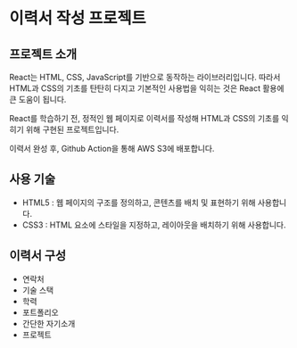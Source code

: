 # 이력서 작성 프로젝트


## 프로젝트 소개
React는 HTML, CSS, JavaScript를 기반으로 동작하는 라이브러리입니다.
따라서 HTML과 CSS의 기초를 탄탄히 다지고 기본적인 사용법을 익히는 것은 React 활용에 큰 도움이 됩니다.

React를 학습하기 전, 정적인 웹 페이지로 이력서를 작성해 HTML과 CSS의 기초를 익히기 위해 구현된 프로젝트입니다.

이력서 완성 후, Github Action을 통해 AWS S3에 배포합니다.


## 사용 기술
- HTML5 : 웹 페이지의 구조를 정의하고, 콘텐츠를 배치 및 표현하기 위해 사용합니다.
- CSS3 : HTML 요소에 스타일을 지정하고, 레이아웃을 배치하기 위해 사용합니다. 


## 이력서 구성
- 연락처
- 기술 스택
- 학력
- 포트폴리오
- 간단한 자기소개
- 프로젝트
